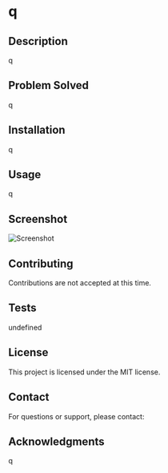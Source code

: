 
# q

## Description
q

## Problem Solved
q

## Installation
q

## Usage
q

## Screenshot
![Screenshot](q)

## Contributing
Contributions are not accepted at this time.

## Tests
undefined

## License
This project is licensed under the MIT license.

## Contact
For questions or support, please contact: 

## Acknowledgments
q
  